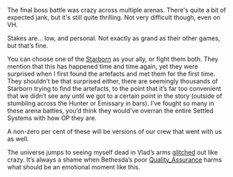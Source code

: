 The final boss battle was crazy across multiple arenas. There's quite a bit of expected jank, but it's still quite thrilling. Not very difficult though, even on VH.

Stakes are… low, and personal. Not exactly as grand as their other games, but that’s fine.

You can choose one of the [Starborn](Main%20Quest/Starborn.md) as your ally, or fight them both. They mention that this has happened time and time again, yet they were surprised when I first found the artefacts and met them for the first time. They shouldn’t be that surprised either, there are seemingly thousands of Starborn trying to find the artefacts, to the point that it’s far too convenient that we didn’t see any until we got to a certain point in the story (outside of stumbling across the Hunter or Emissary in bars). I’ve fought so many in these arena battles, you’d think they would’ve overran the entire Settled Systems with how OP they are.

A non-zero per cent of these will be versions of our crew that went with us as well.

The universe jumps to seeing myself dead in Vlad’s arms [glitched](Development/Bugs.md) out like crazy. It’s always a shame when Bethesda’s poor [Quality_Assurance](Development/Quality_Assurance.md) harms what should be an emotional moment like this.

